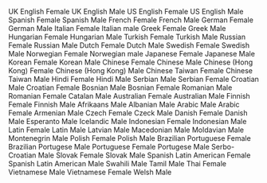 UK English Female
UK English Male
US English Female
US English Male
Spanish Female
Spanish Male
French Female
French Male
German Female
German Male
Italian Female
Italian male
Greek Female
Greek Male
Hungarian Female
Hungarian Male
Turkish Female
Turkish Male
Russian Female
Russian Male
Dutch Female
Dutch Male
Swedish Female
Swedish Male
Norwegian Female
Norwegian male
Japanese Female
Japanese Male
Korean Female
Korean Male
Chinese Female
Chinese Male
Chinese (Hong Kong) Female
Chinese (Hong Kong) Male
Chinese Taiwan Female
Chinese Taiwan Male
Hindi Female
Hindi Male
Serbian Male
Serbian Female
Croatian Male
Croatian Female
Bosnian Male
Bosnian Female
Romanian Male
Romanian Female
Catalan Male
Australian Female
Australian Male
Finnish Female
Finnish Male
Afrikaans Male
Albanian Male
Arabic Male
Arabic Female
Armenian Male
Czech Female
Czeck Male
Danish Female
Danish Male
Esperanto Male
Icelandic Male
Indonesian Female
Indonesian Male
Latin Female
Latin Male
Latvian Male
Macedonian Male
Moldavian Male
Montenegrin Male
Polish Female
Polish Male
Brazilian Portuguese Female
Brazilian Portugese Male
Portuguese Female
Portugese Male
Serbo-Croatian Male
Slovak Female
Slovak Male
Spanish Latin American Female
Spanish Latin American Male
Swahili Male
Tamil Male
Thai Female
Vietnamese Male
Vietnamese Female
Welsh Male
